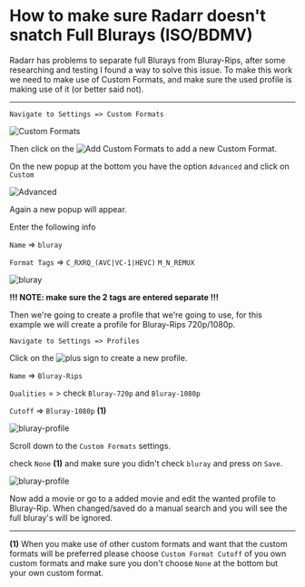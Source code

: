 # How to make sure Radarr doesn't snatch Full Blurays (ISO/BDMV)

Radarr has problems to separate full Blurays from Bluray-Rips,
after some researching and  testing I found a way to solve this issue.
To make this work we need to make use of Custom Formats,
and make sure the used profile is making use of it (or better said not).

------

`Navigate to Settings => Custom Formats`

![Custom Formats](http://my.jetscreenshot.com/13737/20190130-ulr4-17kb.png)

Then click on the ![Add Custom Formats](http://my.jetscreenshot.com/13737/20190130-sjz2-0kb.png) to add a new Custom Format.

On the new popup at the bottom you have the option `Advanced` and click on `Custom`

![Advanced](http://my.jetscreenshot.com/13737/20190130-o3hd-5kb.png)

Again a new popup will appear.

Enter the following info

`Name` => `bluray`

`Format Tags` => `C_RXRQ_(AVC|VC-1|HEVC)` `M_N_REMUX`

![bluray](http://my.jetscreenshot.com/13737/20190130-n0d7-13kb.png)

**!!! NOTE: make sure the 2 tags are entered separate !!!**

Then we're going to create a profile that we're going to use,
for this example we will create a profile for Bluray-Rips 720p/1080p.

`Navigate to Settings => Profiles`

Click on the ![plus sign](http://my.jetscreenshot.com/13737/20190130-sjz2-0kb.png) to create a new profile.

`Name` => `Bluray-Rips`

`Qualities` = > check `Bluray-720p` and `Bluray-1080p`

`Cutoff` => `Bluray-1080p` **(1)**

![bluray-profile](http://my.jetscreenshot.com/13737/20190130-ynbs-19kb.png)

Scroll down to the `Custom Formats` settings.

check `None` **(1)** and make sure you didn't check `bluray` and press on `Save`.

![bluray-profile](http://my.jetscreenshot.com/13737/20190130-r0ub-9kb.png)

Now add a movie or go to a added movie and edit the wanted profile to Bluray-Rip.
When changed/saved do a manual search and you will see the full bluray's will be ignored.

------

**(1)** When you make use of other custom formats and want that the custom formats will be preferred please choose `Custom Format Cutoff` of you own custom formats and make sure you don't choose `None` at the bottom but your own custom format.

